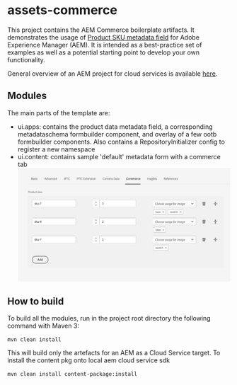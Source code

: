 # assets-commerce

This project contains the AEM Commerce boilerplate artifacts. It demonstrates the usage of [Product SKU metadata field](https://github.com/amalhotr_adobe/assets-commerce/tree/main/ui.apps/src/main/content/jcr_root/apps/commerce/ui/components/productdata) for Adobe Experience Manager (AEM). It is intended as a best-practice set of examples as well as a potential starting point to develop your own functionality.

General overview of an AEM project for cloud services is available [here](https://experienceleague.adobe.com/en/docs/experience-manager-cloud-service/content/implementing/developing/aem-project-content-package-structure).

## Modules

The main parts of the template are:

* ui.apps: contains the product data metadata field, a corresponding metadataschema formbuilder component, and overlay of a few ootb formbuilder components. Also contains a RepositoryInitializer config to register a new namespace
* ui.content: contains sample 'default' metadata form with a commerce tab
![commerce tab in metadata](files/metadata-tab.png "Commerce Tab")

## How to build

To build all the modules, run in the project root directory the following command with Maven 3:

    mvn clean install

This will build only the artefacts for an AEM as a Cloud Service target. To install the content pkg onto local aem cloud service sdk

    mvn clean install content-package:install

